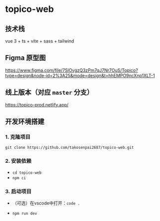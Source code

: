 # topico-web

## 技术栈

vue 3 + ts + vite + sass + tailwind

## Figma 原型图

https://www.figma.com/file/7SlOvgzQ3zPm7qJ7Nr7OuS/Topico?type=design&node-id=2%3A25&mode=design&t=hhEMPO9ncXnp1XLT-1

## 线上版本（对应 `master` 分支）

https://topico-prod.netlify.app/

## 开发环境搭建

### 1. 克隆项目

`git clone https://github.com/takosenpai2687/topico-web.git`

### 2. 安装依赖

- `cd topico-web`
- `npm ci`

### 3. 启动项目

- （可选）在vscode中打开：`code .`

- `npm run dev`

